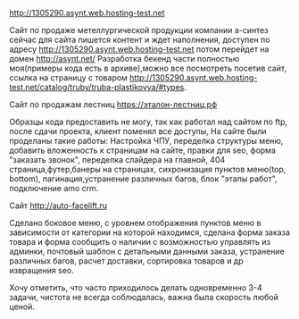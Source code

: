 ﻿http://1305290.asynt.web.hosting-test.net

Сайт по продаже метеллургической продукции компании а-синтез
сейчас для сайта пишется контент и ждет наполнения, доступен по адресу
http://1305290.asynt.web.hosting-test.net  потом перейдет на домен http://asynt.net/
Разработка бекенд части полностью моя(примеры кода есть в архиве),можно все посмотреть
посетив сайт, ссылка на страницу с товаром http://1305290.asynt.web.hosting-test.net/catalog/truby/truba-plastikovya/#types.

Сайт по продажам лестниц https://эталон-лестниц.рф

Образцы кода предоставить не могу, так как работал над сайтом по ftp,
после сдачи проекта, клиент поменял все доступы,
На сайте были проделаны такие работы: Настройка ЧПУ, переделка структуры меню,
добавить вложенность к страницам на сайте, правки для seo, форма "заказать звонок",
переделка слайдера на главной, 404 страница,футер,банеры на страницах, сихронизация
пунктов меню(top, bottom), пагинация,устранение различных багов, блок "этапы работ", подключение amo crm.

Сайт http://auto-facelift.ru

Сделано боковое меню, с уровнем отображения пунктов меню в зависимости от категории на которой
находимся, сделана форма заказа товара и форма сообщить о наличии с возможностью управлять из
админки, почтовый шаблон с детальными данными заказа, устранение различных багов, расчет доставки,
сортировка товаров и др извращения seo.

Хочу отметить, что часто приходилось делать одновременно 3-4 задачи, чистота не всегда соблюдалась, 
важна была скорость любой ценой.
